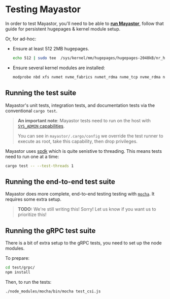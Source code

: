 # Testing Mayastor

In order to test Mayastor, you'll need to be able to [**run Mayastor**][doc-run],
follow that guide for persistent hugepages & kernel module setup.

Or, for ad-hoc:

- Ensure at least 512 2MB hugepages.

  ```bash
  echo 512 | sudo tee  /sys/kernel/mm/hugepages/hugepages-2048kB/nr_hugepages
  ```

- Ensure several kernel modules are installed:

  ```bash
  modprobe nbd xfs nvmet nvme_fabrics nvmet_rdma nvme_tcp nvme_rdma nvme_loop
  ```

## Running the test suite

Mayastor's unit tests, integration tests, and documentation tests via the conventional `cargo test`.

> **An important note**: Mayastor tests need to run on the host with [`SYS_ADMIN` capabilities][sys-admin-capabilities].
>
> You can see in `mayastor/.cargo/config` we override the test runner to execute as root, take this capability,
> then drop privileges.

Mayastor uses [spdk][spdk] which is quite senistive to threading. This means tests need to run one at a time:

```bash
cargo test -- --test-threads 1
```

## Running the end-to-end test suite

Mayastor does more complete, end-to-end testing testing with [`mocha`][mocha]. It requires some extra setup.

> **TODO:** We're still writing this! Sorry! Let us know if you want us to prioritize this!

## Running the gRPC test suite

There is a bit of extra setup to the gRPC tests, you need to set up the node modules.

To prepare:

```bash
cd test/grpc/
npm install
```

Then, to run the tests:

```bash
./node_modules/mocha/bin/mocha test_csi.js
```

[spdk]: https://spdk.io/
[doc-run]: ./run.md
[mocha]: https://mochajs.org/
[sys-admin-capabilities]: https://man7.org/linux/man-pages/man7/capabilities.7.html
